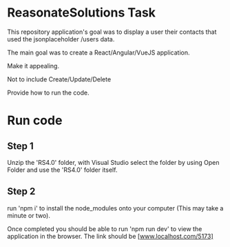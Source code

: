 # ReasonateSolutions Task

This repository application's goal was to display a user their contacts that used the jsonplaceholder /users data.

The main goal was to create a React/Angular/VueJS application.

Make it appealing.

Not to include Create/Update/Delete

Provide how to run the code.

# Run code

## Step 1

Unzip the 'RS4.0' folder, with Visual Studio select the folder by using Open Folder and use the 'RS4.0' folder itself. 


## Step 2
run 'npm i' to install the node_modules onto your computer (This may take a minute or two).

Once completed you should be able to run 'npm run dev' to view the application in the browser. The link should be [www.localhost.com/5173]
